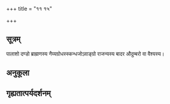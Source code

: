 +++
title = "११ १५"

+++
## सूत्रम्
पालाशो दण्डो ब्राह्मणस्य नैय्यग्रोधस्स्कन्धजोऽवाङ्ग्रो राजन्यस्य बादर औदुम्बरो वा वैश्यस्य।
## अनुकूला

## गृह्यतात्पर्यदर्शनम्


